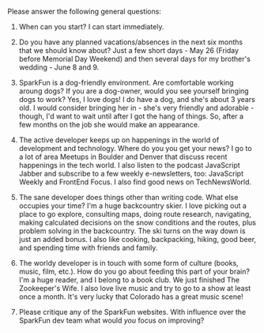 Please answer the following general questions:

1. When can you start?
I can start immediately.

2. Do you have any planned vacations/absences in the next six months that we should know about?
Just a few short days - May 26 (Friday before Memorial Day Weekend) and then several days for my brother's wedding - June 8 and 9.

3. SparkFun is a dog-friendly environment. Are comfortable working aroung dogs? If you are a dog-owner, would you see yourself bringing dogs to work?
Yes, I love dogs! I do have a dog, and she's about 3 years old. I would consider bringing her in - she's very friendly and adorable - though, I'd want to wait until after I got the hang of things. So, after a few months on the job she would make an appearance.

4. The active developer keeps up on happenings in the world of development and technology. Where do you you get your news?
I go to a lot of area Meetups in Boulder and Denver that discuss recent happenings in the tech world. I also listen to the podcast JavaScript Jabber and subscribe to a few weekly e-newsletters, too: JavaScript Weekly and FrontEnd Focus. I also find good news on TechNewsWorld.

5. The sane developer does things other than writing code. What else occupies your time?
I'm a huge backcountry skier. I love picking out a place to go explore, consulting maps, doing route research, navigating, making calculated decisions on the snow conditions and the routes, plus problem solving in the backcountry. The ski turns on the way down is just an added bonus. I also like cooking, backpacking, hiking, good beer, and spending time with friends and family.

6. The worldy developer is in touch with some form of culture (books, music, film, etc.). How do you go about feeding this part of your brain?
I'm a huge reader, and I belong to a book club. We just finished The Zookeeper's Wife. I also love live music and try to go to a show at least once a month. It's very lucky that Colorado has a great music scene!

7. Please critique any of the SparkFun websites. With influence over the SparkFun dev team what would *you* focus on improving?
